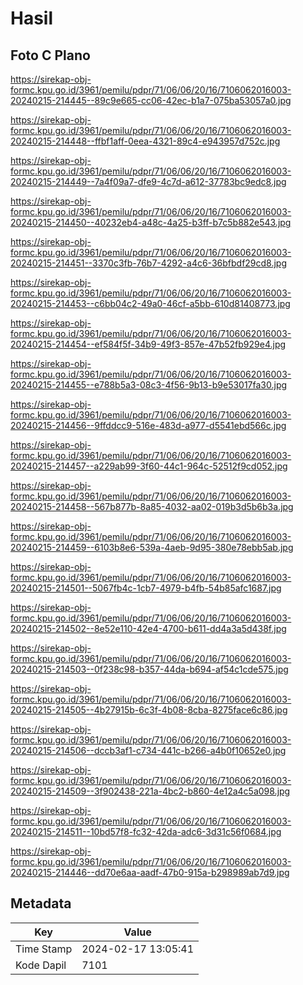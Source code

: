 # Hasil

## Foto C Plano

https://sirekap-obj-formc.kpu.go.id/3961/pemilu/pdpr/71/06/06/20/16/7106062016003-20240215-214445--89c9e665-cc06-42ec-b1a7-075ba53057a0.jpg

https://sirekap-obj-formc.kpu.go.id/3961/pemilu/pdpr/71/06/06/20/16/7106062016003-20240215-214448--ffbf1aff-0eea-4321-89c4-e943957d752c.jpg

https://sirekap-obj-formc.kpu.go.id/3961/pemilu/pdpr/71/06/06/20/16/7106062016003-20240215-214449--7a4f09a7-dfe9-4c7d-a612-37783bc9edc8.jpg

https://sirekap-obj-formc.kpu.go.id/3961/pemilu/pdpr/71/06/06/20/16/7106062016003-20240215-214450--40232eb4-a48c-4a25-b3ff-b7c5b882e543.jpg

https://sirekap-obj-formc.kpu.go.id/3961/pemilu/pdpr/71/06/06/20/16/7106062016003-20240215-214451--3370c3fb-76b7-4292-a4c6-36bfbdf29cd8.jpg

https://sirekap-obj-formc.kpu.go.id/3961/pemilu/pdpr/71/06/06/20/16/7106062016003-20240215-214453--c6bb04c2-49a0-46cf-a5bb-610d81408773.jpg

https://sirekap-obj-formc.kpu.go.id/3961/pemilu/pdpr/71/06/06/20/16/7106062016003-20240215-214454--ef584f5f-34b9-49f3-857e-47b52fb929e4.jpg

https://sirekap-obj-formc.kpu.go.id/3961/pemilu/pdpr/71/06/06/20/16/7106062016003-20240215-214455--e788b5a3-08c3-4f56-9b13-b9e53017fa30.jpg

https://sirekap-obj-formc.kpu.go.id/3961/pemilu/pdpr/71/06/06/20/16/7106062016003-20240215-214456--9ffddcc9-516e-483d-a977-d5541ebd566c.jpg

https://sirekap-obj-formc.kpu.go.id/3961/pemilu/pdpr/71/06/06/20/16/7106062016003-20240215-214457--a229ab99-3f60-44c1-964c-52512f9cd052.jpg

https://sirekap-obj-formc.kpu.go.id/3961/pemilu/pdpr/71/06/06/20/16/7106062016003-20240215-214458--567b877b-8a85-4032-aa02-019b3d5b6b3a.jpg

https://sirekap-obj-formc.kpu.go.id/3961/pemilu/pdpr/71/06/06/20/16/7106062016003-20240215-214459--6103b8e6-539a-4aeb-9d95-380e78ebb5ab.jpg

https://sirekap-obj-formc.kpu.go.id/3961/pemilu/pdpr/71/06/06/20/16/7106062016003-20240215-214501--5067fb4c-1cb7-4979-b4fb-54b85afc1687.jpg

https://sirekap-obj-formc.kpu.go.id/3961/pemilu/pdpr/71/06/06/20/16/7106062016003-20240215-214502--8e52e110-42e4-4700-b611-dd4a3a5d438f.jpg

https://sirekap-obj-formc.kpu.go.id/3961/pemilu/pdpr/71/06/06/20/16/7106062016003-20240215-214503--0f238c98-b357-44da-b694-af54c1cde575.jpg

https://sirekap-obj-formc.kpu.go.id/3961/pemilu/pdpr/71/06/06/20/16/7106062016003-20240215-214505--4b27915b-6c3f-4b08-8cba-8275face6c86.jpg

https://sirekap-obj-formc.kpu.go.id/3961/pemilu/pdpr/71/06/06/20/16/7106062016003-20240215-214506--dccb3af1-c734-441c-b266-a4b0f10652e0.jpg

https://sirekap-obj-formc.kpu.go.id/3961/pemilu/pdpr/71/06/06/20/16/7106062016003-20240215-214509--3f902438-221a-4bc2-b860-4e12a4c5a098.jpg

https://sirekap-obj-formc.kpu.go.id/3961/pemilu/pdpr/71/06/06/20/16/7106062016003-20240215-214511--10bd57f8-fc32-42da-adc6-3d31c56f0684.jpg

https://sirekap-obj-formc.kpu.go.id/3961/pemilu/pdpr/71/06/06/20/16/7106062016003-20240215-214446--dd70e6aa-aadf-47b0-915a-b298989ab7d9.jpg


## Metadata

| Key        | Value               |
| ---------- | ------------------- |
| Time Stamp | 2024-02-17 13:05:41 |
| Kode Dapil | 7101                |



